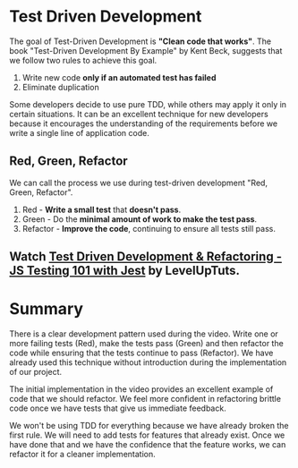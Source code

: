# Test Driven Development

The goal of Test-Driven Development is **"Clean code that works"**. The book "Test-Driven Development By Example" by Kent Beck, suggests that we follow two rules to achieve this goal.
  1. Write new code **only if an automated test has failed**
  2. Eliminate duplication

Some developers decide to use pure TDD, while others may apply it only in certain situations. It can be an excellent technique for new developers because it encourages the understanding of the requirements before we write a single line of application code.

## Red, Green, Refactor
We can call the process we use during test-driven development "Red, Green, Refactor".
  1. Red - **Write a small test** that **doesn't pass**.
  2. Green - Do the **minimal amount of work to make the test pass**.
  3. Refactor - **Improve the code**, continuing to ensure all tests still pass.

## Watch [Test Driven Development & Refactoring - JS Testing 101 with Jest](https://www.youtube.com/watch?v=6pYUzEduLyU) by LevelUpTuts.


# Summary
There is a clear development pattern used during the video. Write one or more failing tests (Red), make the tests pass (Green) and then refactor the code while ensuring that the tests continue to pass (Refactor). We have already used this technique without introduction during the implementation of our project.

The initial implementation in the video provides an excellent example of code that we should refactor. We feel more confident in refactoring brittle code once we have tests that give us immediate feedback.

We won't be using TDD for everything because we have already broken the first rule. We will need to add tests for features that already exist. Once we have done that and we have the confidence that the feature works, we can refactor it for a cleaner implementation.

